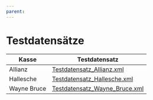 ```yaml
---
parent:
---
```


# Testdatensätze

| Kasse | Testdatensatz | 
| ---- | --------- |
| Allianz | [Testdatensatz_Allianz.xml](https://raw.github.com/gematik/spec-VSDM-Ersatzbescheinigung/master/Resources/downloads/Testdatensatz_Allianz.xml) |
| Hallesche | [Testdatensatz_Hallesche.xml](https://github.com/gematik/spec-VSDM-Ersatzbescheinigung/blob/master/Resources/downloads/Testdatensatz_Hallesche.xml) |
| Wayne Bruce | [Testdatensatz_Wayne_Bruce.xml](https://github.com/gematik/spec-VSDM-Ersatzbescheinigung/blob/master/Resources/downloads/Testdatensatz_Wayne_Bruce.xml) |

